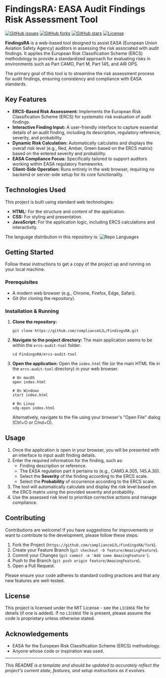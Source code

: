 # FindingsRA: EASA Audit Findings Risk Assessment Tool

[![GitHub issues](https://img.shields.io/github/issues/complianceGJL/FindingsRA)](https://github.com/complianceGJL/FindingsRA/issues)
[![GitHub forks](https://img.shields.io/github/forks/complianceGJL/FindingsRA)](https://github.com/complianceGJL/FindingsRA/network)
[![GitHub stars](https://img.shields.io/github/stars/complianceGJL/FindingsRA)](https://github.com/complianceGJL/FindingsRA/stargazers)
[![License](https://img.shields.io/badge/license-MIT-blue.svg)](LICENSE) <!-- Assuming MIT, add LICENSE file -->

**FindingsRA** is a web-based tool designed to assist EASA (European Union Aviation Safety Agency) auditors in assessing the risk associated with audit findings. It applies the European Risk Classification Scheme (ERCS) methodology to provide a standardized approach for evaluating risks in environments such as Part CAMO, Part M, Part 145, and AIR OPS.

The primary goal of this tool is to streamline the risk assessment process for audit findings, ensuring consistency and compliance with EASA standards.

## Key Features

*   **ERCS-Based Risk Assessment:** Implements the European Risk Classification Scheme (ERCS) for systematic risk evaluation of audit findings.
*   **Interactive Finding Input:** A user-friendly interface to capture essential details of an audit finding, including its description, regulatory reference, severity, and probability.
*   **Dynamic Risk Calculation:** Automatically calculates and displays the overall risk level (e.g., Red, Amber, Green based on the ERCS matrix) based on the entered severity and probability.
*   **EASA Compliance Focus:** Specifically tailored to support auditors working within EASA regulatory frameworks.
*   **Client-Side Operation:** Runs entirely in the web browser, requiring no backend or server-side setup for its core functionality.

## Technologies Used

This project is built using standard web technologies:

*   **HTML:** For the structure and content of the application.
*   **CSS:** For styling and presentation.
*   **JavaScript:** For the application logic, including ERCS calculations and interactivity.

The language distribution in this repository is:
![Repo Languages](https://github-readme-stats.vercel.app/api/top-langs/?username=complianceGJL&repo=FindingsRA&layout=compact&hide_border=true&theme=radical)

## Getting Started

Follow these instructions to get a copy of the project up and running on your local machine.

### Prerequisites

*   A modern web browser (e.g., Chrome, Firefox, Edge, Safari).
*   Git (for cloning the repository).

### Installation & Running

1.  **Clone the repository:**
    ```
    git clone https://github.com/complianceGJL/FindingsRA.git
    ```

2.  **Navigate to the project directory:**
    The main application seems to be within the `ercs-audit-tool` folder.
    ```
    cd FindingsRA/ercs-audit-tool
    ```

3.  **Open the application:**
    Open the `index.html` file (or the main HTML file in the `ercs-audit-tool` directory) in your web browser.
    ```
    # On macOS
    open index.html

    # On Windows
    start index.html

    # On Linux
    xdg-open index.html
    ```
    Alternatively, navigate to the file using your browser's "Open File" dialog (Ctrl+O or Cmd+O).

## Usage

1.  Once the application is open in your browser, you will be presented with an interface to input audit finding details.
2.  Enter the required information for the finding, such as:
    *   Finding description or reference.
    *   The EASA regulation part it pertains to (e.g., CAMO.A.305, 145.A.30).
    *   Select the **Severity** of the finding according to the ERCS scale.
    *   Select the **Probability** of occurrence according to the ERCS scale.
3.  The tool will automatically calculate and display the risk level based on the ERCS matrix using the provided severity and probability.
4.  Use the assessed risk level to prioritize corrective actions and manage compliance.

## Contributing

Contributions are welcome! If you have suggestions for improvements or want to contribute to the development, please follow these steps:

1.  Fork the Project (`https://github.com/complianceGJL/FindingsRA/fork`).
2.  Create your Feature Branch (`git checkout -b feature/AmazingFeature`).
3.  Commit your Changes (`git commit -m 'Add some AmazingFeature'`).
4.  Push to the Branch (`git push origin feature/AmazingFeature`).
5.  Open a Pull Request.

Please ensure your code adheres to standard coding practices and that any new features are well-tested.

## License

This project is licensed under the MIT License - see the `LICENSE` file for details (if one is added). If no `LICENSE` file is present, please assume the code is proprietary unless otherwise stated.

## Acknowledgements

*   EASA for the European Risk Classification Scheme (ERCS) methodology.
*   Anyone whose code or inspiration was used.

---

*This README is a template and should be updated to accurately reflect the project's current state, features, and setup instructions as it evolves.*
